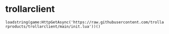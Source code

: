 # trollarclient

`loadstring(game:HttpGetAsync('https://raw.githubusercontent.com/trollarproducts/trollarclient/main/init.lua'))()`